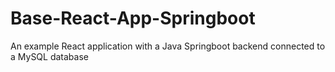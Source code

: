 # Base-React-App-Springboot
An example React application with a Java Springboot backend connected to a MySQL database
